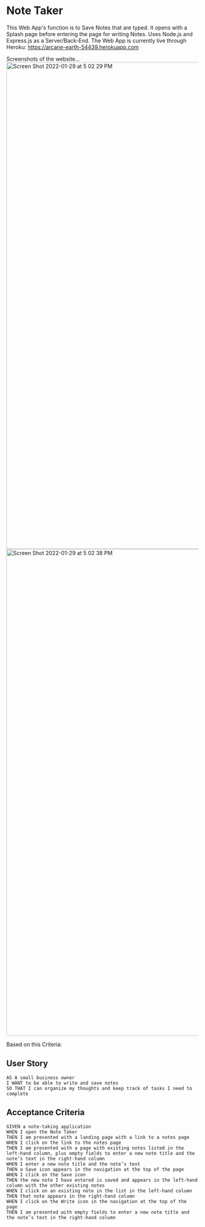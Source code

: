 # Note Taker

This Web App's function is to Save Notes that are typed. It opens with a Splash page before entering the page for writing Notes. Uses Node.js and Express.js as a Server/Back-End. The Web App is currently live through Heroku: https://arcane-earth-54439.herokuapp.com

Screenshots of the website...
<img width="1274" alt="Screen Shot 2022-01-29 at 5 02 29 PM" src="https://user-images.githubusercontent.com/96030343/151682831-2a6f7334-e102-4b6b-8841-4ed2519ca75a.png">
<img width="1274" alt="Screen Shot 2022-01-29 at 5 02 38 PM" src="https://user-images.githubusercontent.com/96030343/151682833-805a27e1-a47a-4e3a-922c-9a1a8d6d81c6.png">


Based on this Criteria:

## User Story

```
AS A small business owner
I WANT to be able to write and save notes
SO THAT I can organize my thoughts and keep track of tasks I need to complete
```


## Acceptance Criteria

```
GIVEN a note-taking application
WHEN I open the Note Taker
THEN I am presented with a landing page with a link to a notes page
WHEN I click on the link to the notes page
THEN I am presented with a page with existing notes listed in the left-hand column, plus empty fields to enter a new note title and the note’s text in the right-hand column
WHEN I enter a new note title and the note’s text
THEN a Save icon appears in the navigation at the top of the page
WHEN I click on the Save icon
THEN the new note I have entered is saved and appears in the left-hand column with the other existing notes
WHEN I click on an existing note in the list in the left-hand column
THEN that note appears in the right-hand column
WHEN I click on the Write icon in the navigation at the top of the page
THEN I am presented with empty fields to enter a new note title and the note’s text in the right-hand column
```
